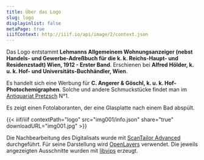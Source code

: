 ```yaml
---
title: Über das Logo
slug: logo
displayinlist: false
metaPage: true
iiifContext: http://iiif.io/api/image/2/context.json
---
```


Das Logo entstammt **Lehmanns Allgemeinem Wohnungsanzeiger (nebst Handels- und Gewerbe-Adreßbuch für die k. k. Reichs-Haupt- und Residenzstadt) Wien, 1912 - Erster Band**. Erschienen bei **Alfred Hölder, k. u. k. Hof- und Universitäts-Buchhändler, Wien**.

Es handelt sich eine Werbung für **C. Angerer & Göschl, k. u. k. Hof-Photochemigraphen**. Solche und andere Schmuckstücke findet man im [Antiquariat Pretzsch](https://antiquariat-pretzsch.de/) N°1.

Es zeigt einen Fotolaboranten, der eine Glasplatte nach einem Bad abspült.

{{< iiif/iiif contextPath="logo" src="img001/info.json" share="true" downloadURL="img001.jpg" >}}

Die Nachbearbeitung des Digitalisats wurde mit [ScanTailor Advanced](https://github.com/4lex4/scantailor-advanced) durchgeführt. Für seine Darstellung wird [OpenLayers](https://openlayers.org/) verwendet.
Die jeweils angezeigten Ausschnitte wurden mit [libvips](https://libvips.github.io/libvips/) erzeugt.
